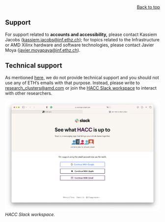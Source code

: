<div id="readme" class="Box-body readme blob js-code-block-container">
<article class="markdown-body entry-content p-3 p-md-6" itemprop="text">
<p align="right">
<a href="https://github.com/fpgasystems/hacc#--heterogenous-accelerated-compute-cluster">Back to top</a>
</p>

# Support

For support related to **accounts and accessibility,** please contact Kassiem Jacobs ([kassiem.jacobs@inf.ethz.ch](mailto:kassiem.jacobs@inf.ethz.ch)); for topics related to the Infrastructure or AMD Xilinx hardware and software technologies, please contact Javier Moya ([javier.moyapaya@inf.ethz.ch](mailto:javier.moyapaya@inf.ethz.ch)).

## Technical support
As mentioned [here,](https://www.xilinx.com/member/xup_research_clusters.html) we do not provide technical support and you should not use any of ETH’s emails with that purpose. Instead, please write to [research_clusters@amd.com](mailto:research_clusters@amd.com) or join the [HACC Slack workspace](https://join.slack.com/t/xaccworkspace/shared_invite/zt-o2xkrmj6-51z5BlI5WCBjwgpFXbO6Kw) to interact with other researchers. 

![HACC Slack workspace.](../imgs/slack.png "HACC Slack workspace.")
*HACC Slack workspace.*